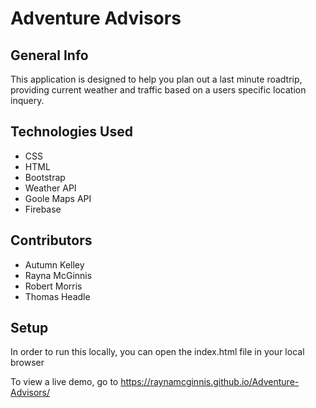 # Adventure Advisors

## General Info
This application is designed to help you plan out a last minute roadtrip, providing current weather and traffic based on a users specific location inquery. 

## Technologies Used
- CSS
- HTML
- Bootstrap
- Weather API
- Goole Maps API
- Firebase

## Contributors
- Autumn Kelley
- Rayna McGinnis
- Robert Morris
- Thomas Headle

## Setup
In order to run this locally, you can open the index.html file in your local browser

To view a live demo, go to https://raynamcginnis.github.io/Adventure-Advisors/
